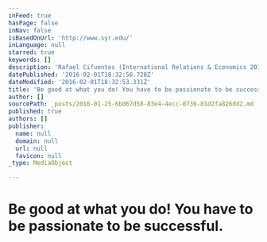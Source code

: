 ```yaml
---
inFeed: true
hasPage: false
inNav: false
isBasedOnUrl: 'http://www.syr.edu/'
inLanguage: null
starred: true
keywords: []
description: 'Rafael Cifuentes (International Relations & Economics 2016)'
datePublished: '2016-02-01T18:32:56.728Z'
dateModified: '2016-02-01T18:32:53.331Z'
title: 'Be good at what you do! You have to be passionate to be successful.'
author: []
sourcePath: _posts/2016-01-25-6bd67d58-83e4-4ecc-8736-81d2fa826dd2.md
published: true
authors: []
publisher:
  name: null
  domain: null
  url: null
  favicon: null
_type: MediaObject

---
```

# Be good at what you do! You have to be passionate to be successful.